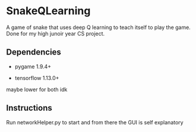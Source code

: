 # SnakeQLearning
A game of snake that uses deep Q learning to teach itself to play the game. Done for my high junoir year CS project.


## Dependencies
- pygame 1.9.4+ 

- tensorflow 1.13.0+

maybe lower for both idk


## Instructions
Run networkHelper.py to start and from there the GUI is self explanatory
